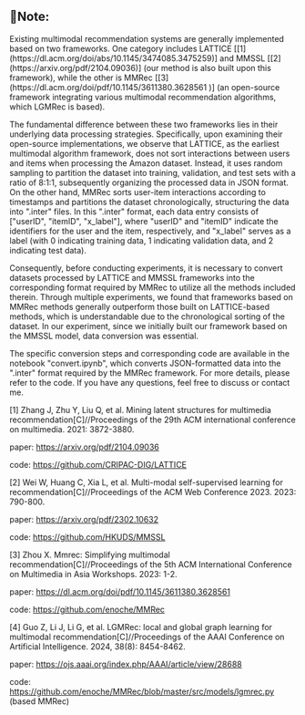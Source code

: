 <h2>🚀Note: </h2>
Existing multimodal recommendation systems are generally implemented based on two frameworks. 
One category includes LATTICE [[1](https://dl.acm.org/doi/abs/10.1145/3474085.3475259)] and MMSSL [[2](https://arxiv.org/pdf/2104.09036)] (our method is also built upon this framework), 
while the other is MMRec [[3](https://dl.acm.org/doi/pdf/10.1145/3611380.3628561 )] (an open-source framework integrating various multimodal recommendation algorithms, which LGMRec is based). 

The fundamental difference between these two frameworks lies in their underlying data processing strategies. Specifically, upon examining their open-source implementations, we observe that LATTICE, as the earliest multimodal algorithm framework, does not sort interactions between users and items when processing the Amazon dataset. Instead, it uses random sampling to partition the dataset into training, validation, and test sets with a ratio of 8:1:1, subsequently organizing the processed data in JSON format. On the other hand, MMRec sorts user-item interactions according to timestamps and partitions the dataset chronologically, structuring the data into ".inter" files. In this ".inter" format, each data entry consists of ["userID", "itemID", "x_label"], where "userID" and "itemID" indicate the identifiers for the user and the item, respectively, and "x_label" serves as a label (with 0 indicating training data, 1 indicating validation data, and 2 indicating test data). 

Consequently, before conducting experiments, it is necessary to convert datasets processed by LATTICE and MMSSL frameworks into the corresponding format required by MMRec to utilize all the methods included therein. Through multiple experiments, we found that frameworks based on MMRec methods generally outperform those built on LATTICE-based methods, which is understandable due to the chronological sorting of the dataset. In our experiment, since we initially built our framework based on the MMSSL model, data conversion was essential. 

The specific conversion steps and corresponding code are available in the notebook "convert.ipynb", which converts JSON-formatted data into the ".inter" format required by the MMRec framework. For more details, please refer to the code. If you have any questions, feel free to discuss or contact me.

[1] Zhang J, Zhu Y, Liu Q, et al. Mining latent structures for multimedia recommendation[C]//Proceedings of the 29th ACM international conference on multimedia. 2021: 3872-3880.

paper: https://arxiv.org/pdf/2104.09036

code: https://github.com/CRIPAC-DIG/LATTICE

[2] Wei W, Huang C, Xia L, et al. Multi-modal self-supervised learning for recommendation[C]//Proceedings of the ACM Web Conference 2023. 2023: 790-800.


paper: https://arxiv.org/pdf/2302.10632

code: https://github.com/HKUDS/MMSSL

[3] Zhou X. Mmrec: Simplifying multimodal recommendation[C]//Proceedings of the 5th ACM International Conference on Multimedia in Asia Workshops. 2023: 1-2.

paper: https://dl.acm.org/doi/pdf/10.1145/3611380.3628561 

code: https://github.com/enoche/MMRec

[4] Guo Z, Li J, Li G, et al. LGMRec: local and global graph learning for multimodal recommendation[C]//Proceedings of the AAAI Conference on Artificial Intelligence. 2024, 38(8): 8454-8462.

paper: https://ojs.aaai.org/index.php/AAAI/article/view/28688

code: https://github.com/enoche/MMRec/blob/master/src/models/lgmrec.py (based MMRec)
